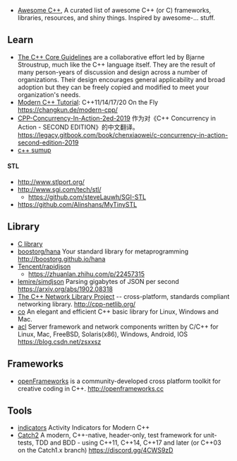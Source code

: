 - [Awesome C++](https://github.com/fffaraz/awesome-cpp), A curated list of awesome C++ (or C) frameworks, libraries, resources, and shiny things. Inspired by awesome-... stuff.



## Learn
- [The C++ Core Guidelines](https://github.com/isocpp/CppCoreGuidelines) are a collaborative effort led by Bjarne Stroustrup, much like the C++ language itself. They are the result of many person-years of discussion and design across a number of organizations. Their design encourages general applicability and broad adoption but they can be freely copied and modified to meet your organization's needs.
- [Modern C++ Tutorial](https://github.com/changkun/modern-cpp-tutorial): C++11/14/17/20 On the Fly https://changkun.de/modern-cpp/
- [CPP-Concurrency-In-Action-2ed-2019](https://github.com/xiaoweiChen/CPP-Concurrency-In-Action-2ed-2019) 作为对《C++ Concurrency in Action - SECOND EDITION》的中文翻译。 https://legacy.gitbook.com/book/chenxiaowei/c-concurrency-in-action-second-edition-2019
- [c++ sumup](https://github.com/idealvin/docs/blob/master/md/c%2B%2B.md)
#### STL
- http://www.stlport.org/
- http://www.sgi.com/tech/stl/
  - https://github.com/steveLauwh/SGI-STL
- https://github.com/Alinshans/MyTinySTL



## Library
- [C library](c#library)
- [boostorg/hana](https://github.com/boostorg/hana) Your standard library for metaprogramming http://boostorg.github.io/hana
- [Tencent/rapidjson](https://github.com/Tencent/rapidjson)
  - https://zhuanlan.zhihu.com/p/22457315
- [lemire/simdjson](https://github.com/lemire/simdjson) Parsing gigabytes of JSON per second https://arxiv.org/abs/1902.08318
- [The C++ Network Library Project](https://github.com/cpp-netlib/cpp-netlib) -- cross-platform, standards compliant networking library. http://cpp-netlib.org/
- [co](https://github.com/idealvin/co) An elegant and efficient C++ basic library for Linux, Windows and Mac.
- [acl](https://github.com/acl-dev/acl) Server framework and network components written by C/C++ for Linux, Mac, FreeBSD, Solaris(x86), Windows, Android, IOS https://blog.csdn.net/zsxxsz



## Frameworks
- [openFrameworks](https://github.com/openframeworks/openFrameworks) is a community-developed cross platform toolkit for creative coding in C++. http://openframeworks.cc



## Tools
- [indicators](https://github.com/p-ranav/indicators) Activity Indicators for Modern C++
- [Catch2](https://github.com/catchorg/Catch2) A modern, C++-native, header-only, test framework for unit-tests, TDD and BDD - using C++11, C++14, C++17 and later (or C++03 on the Catch1.x branch) https://discord.gg/4CWS9zD
